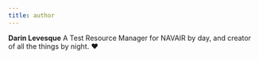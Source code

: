 ```yaml
---
title: author
---
```


**Darin Levesque**  A Test Resource Manager for NAVAIR by day, and creator of all the things by night. :hearts: